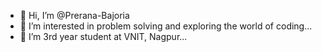 - 👋 Hi, I’m @Prerana-Bajoria
- 👀 I’m interested in problem solving and exploring the world of coding...
- 🌱 I’m 3rd year student at VNIT, Nagpur...

<!---
Prerana-Bajoria/Prerana-Bajoria is a ✨ special ✨ repository because its `README.md` (this file) appears on your GitHub profile.
You can click the Preview link to take a look at your changes.
--->
